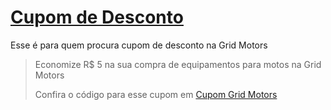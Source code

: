 # [Cupom de Desconto](https://github.com/CupomDeDesconto/Promocoes/blob/main/README.md)
Esse é para quem procura cupom de desconto na Grid Motors
<blockquote cite="https://asasdodesconto.com/automotivo/economize-rs-5-na-sua-compra-de-equipamentos-para-motos-na-grid-motors-15493"><p>Economize R$ 5 na sua compra de equipamentos para motos na Grid Motors</p><footer>Confira o código para esse cupom em <a href="https://asasdodesconto.com/automotivo/economize-rs-5-na-sua-compra-de-equipamentos-para-motos-na-grid-motors-15493">Cupom Grid Motors</a></footer></blockquote>
